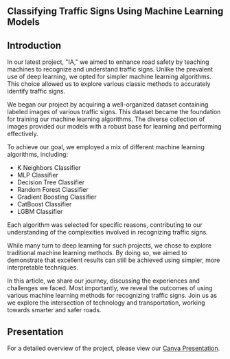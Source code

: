 ## Classifying Traffic Signs Using Machine Learning Models


## Introduction

In our latest project, "IA," we aimed to enhance road safety by teaching machines to recognize and understand traffic signs. Unlike the prevalent use of deep learning, we opted for simpler machine learning algorithms. This choice allowed us to explore various classic methods to accurately identify traffic signs.

We began our project by acquiring a well-organized dataset containing labeled images of various traffic signs. This dataset became the foundation for training our machine learning algorithms. The diverse collection of images provided our models with a robust base for learning and performing effectively.

To achieve our goal, we employed a mix of different machine learning algorithms, including:
- K Neighbors Classifier
- MLP Classifier
- Decision Tree Classifier
- Random Forest Classifier
- Gradient Boosting Classifier
- CatBoost Classifier
- LGBM Classifier

Each algorithm was selected for specific reasons, contributing to our understanding of the complexities involved in recognizing traffic signs.

While many turn to deep learning for such projects, we chose to explore traditional machine learning methods. By doing so, we aimed to demonstrate that excellent results can still be achieved using simpler, more interpretable techniques.

In this article, we share our journey, discussing the experiences and challenges we faced. Most importantly, we reveal the outcomes of using various machine learning methods for recognizing traffic signs. Join us as we explore the intersection of technology and transportation, working towards smarter and safer roads.


## Presentation

For a detailed overview of the project, please view our [Canva Presentation](https://www.canva.com/design/DAF4upiTvpw/SWamdDo89mXf_cf0QaMeRg/edit?utm_content=DAF4upiTvpw&utm_campaign=designshare&utm_medium=link2&utm_source=sharebutton).
